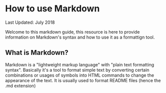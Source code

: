 # How to use Markdown
Last Updated: July 2018

Welcome to this markdown guide, this resource is here to provide information on Markdown's syntax and how to use it as a formattign tool.

## What is Markdown? 
Markdown is a "lightweight markup language" with "plain text formatting syntax". Basically it's a tool to format simple text by converting certain combinations or usages of symbols into HTML commands to change the appearance of the text. 
It is usually used to format README files (hence the .md extension)

